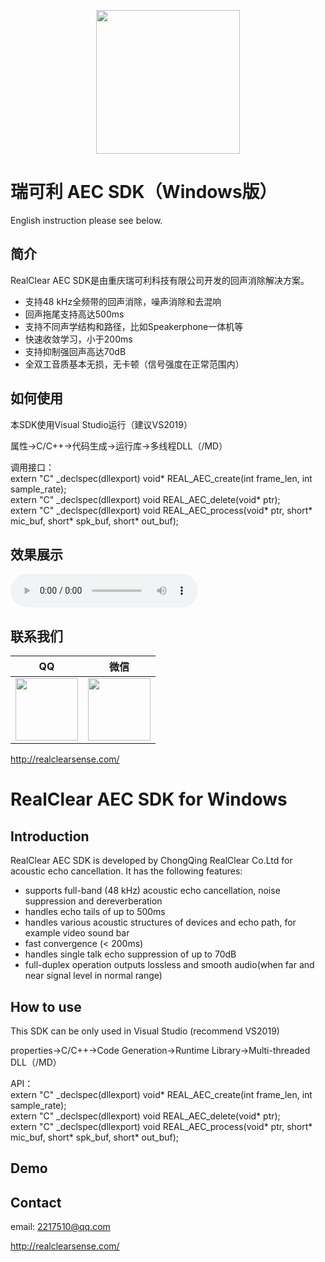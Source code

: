 <p align="center"><img width="230" src="http://realclearsense.com/img/images/github_icon.png"></p>


# 瑞可利 AEC SDK（Windows版）
English instruction please see below.
## 简介
RealClear AEC SDK是由重庆瑞可利科技有限公司开发的回声消除解决方案。
- 支持48 kHz全频带的回声消除，噪声消除和去混响
- 回声拖尾支持高达500ms
- 支持不同声学结构和路径，比如Speakerphone一体机等
- 快速收敛学习，小于200ms
- 支持抑制强回声高达70dB
- 全双工音质基本无损，无卡顿（信号强度在正常范围内）
## 如何使用
本SDK使用Visual Studio运行（建议VS2019）

属性->C/C++->代码生成->运行库->多线程DLL（/MD）

调用接口：  
extern "C" _declspec(dllexport) void* REAL_AEC_create(int frame_len, int sample_rate);  
extern "C" _declspec(dllexport) void REAL_AEC_delete(void* ptr);  
extern "C" _declspec(dllexport) void REAL_AEC_process(void* ptr, short* mic_buf, short* spk_buf, short* out_buf);  
## 效果展示

<audio controls="controls" >
      <source type="audio/wav" src="https://github.com/realclearsense/Real_AEC_Windows/blob/master/reverberant_room_demo_data/aecout.wav"></source>
      <p>Your browser does not support the audio element.</p>
</audio>

## 联系我们
|QQ|微信|
|--------|--------|
|<img width="100" src="http://realclearsense.com/img/images/qq.jpg">|<img width="100" src="http://realclearsense.com/img/images/wechat.jpg">|

http://realclearsense.com/


#       
#    
          
# RealClear AEC SDK for Windows
## Introduction
RealClear AEC SDK is developed by ChongQing RealClear Co.Ltd for acoustic echo cancellation. It has the following features:
- supports full-band (48 kHz) acoustic echo cancellation, noise suppression and dereverberation
- handles echo tails of up to 500ms
- handles various acoustic structures of devices and echo path, for example video sound bar
- fast convergence (< 200ms)
- handles single talk echo suppression of up to 70dB
- full-duplex operation outputs lossless and smooth audio(when far and near signal level in normal range)
## How to use
This SDK can be only used in Visual Studio (recommend VS2019)

properties->C/C++->Code Generation->Runtime Library->Multi-threaded DLL（/MD）

API：  
extern "C" _declspec(dllexport) void* REAL_AEC_create(int frame_len, int sample_rate);  
extern "C" _declspec(dllexport) void REAL_AEC_delete(void* ptr);  
extern "C" _declspec(dllexport) void REAL_AEC_process(void* ptr, short* mic_buf, short* spk_buf, short* out_buf);  
## Demo

## Contact
email: 2217510@qq.com

http://realclearsense.com/

